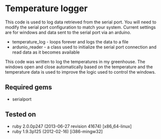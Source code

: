 # Temperature logger

This code is used to log data retrieved from the serial port. You will need to modify the serial port configuration
to match your system. Current settings are for windows and data sent to the serial port via an arduino.

* temperature_log - loops forever and logs the data to a file
* ardunio_reader - a class used to initialize the serial port connection and read data as it becomes available

This code was written to log the temperatures in my greenhouse. The windows open and close automatically based on the
temperature and the temperature data is used to improve the logic used to control the windows.


## Required gems
* serialport

## Tested on
* ruby 2.0.0p247 (2013-06-27 revision 41674) [x86_64-linux]
* ruby 1.9.3p125 (2012-02-16) [i386-mingw32]